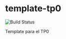 # template-tp0
![Build Status](https://travis-ci.org/ltessore/template-tp0.svg?branch=master) 

Template para el TP0
